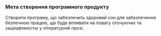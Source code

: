 ### Мета створення програмного продукту
Створити програму, що забезпечить здоровий сон для забезпечення безпечною працею, що буде впливати на повагу оточуючих та зацікавленістю у літературній прозі.
